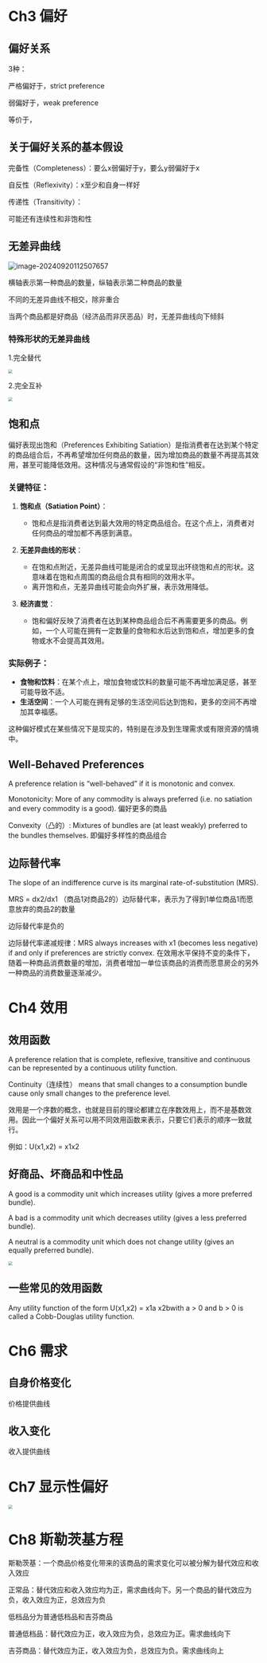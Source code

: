 # Ch3 偏好

## 偏好关系

3种：

严格偏好于，strict preference

弱偏好于，weak preference

等价于，

## 关于偏好关系的基本假设

完备性（Completeness）：要么x弱偏好于y，要么y弱偏好于x

自反性（Reflexivity）：x至少和自身一样好

传递性（Transitivity）：

可能还有连续性和非饱和性

## 无差异曲线

![image-20240920112507657](md-images/image-20240920112507657.png)

横轴表示第一种商品的数量，纵轴表示第二种商品的数量

不同的无差异曲线不相交，除非重合

当两个商品都是好商品（经济品而非厌恶品）时，无差异曲线向下倾斜

### 特殊形状的无差异曲线

1.完全替代

<img src="md-images/image-20240920112634206.png" style="zoom:50%" />

2.完全互补

<img src="md-images/image-20240920112840033.png" style="zoom:50%" />

## 饱和点

偏好表现出饱和（Preferences Exhibiting Satiation）是指消费者在达到某个特定的商品组合后，不再希望增加任何商品的数量，因为增加商品的数量不再提高其效用，甚至可能降低效用。这种情况与通常假设的“非饱和性”相反。

### 关键特征：

1. **饱和点（Satiation Point）**：
   - 饱和点是指消费者达到最大效用的特定商品组合。在这个点上，消费者对任何商品的增加都不再感到满意。

2. **无差异曲线的形状**：
   - 在饱和点附近，无差异曲线可能是闭合的或呈现出环绕饱和点的形状。这意味着在饱和点周围的商品组合具有相同的效用水平。
   - 离开饱和点，无差异曲线可能会向外扩展，表示效用降低。

3. **经济直觉**：
   - 饱和偏好反映了消费者在达到某种商品组合后不再需要更多的商品。例如，一个人可能在拥有一定数量的食物和水后达到饱和点，增加更多的食物或水不会提高其效用。

### 实际例子：

- **食物和饮料**：在某个点上，增加食物或饮料的数量可能不再增加满足感，甚至可能导致不适。
- **生活空间**：一个人可能在拥有足够的生活空间后达到饱和，更多的空间不再增加其幸福感。

这种偏好模式在某些情况下是现实的，特别是在涉及到生理需求或有限资源的情境中。

## Well-Behaved Preferences

A preference relation is “well-behaved” if it is monotonic and convex.

Monotonicity: More of any commodity is always preferred (i.e. no satiation and every commodity is a good). 偏好更多的商品

Convexity（凸的）: Mixtures of bundles are (at least weakly) preferred to the bundles themselves. 即偏好多样性的商品组合

## 边际替代率

The slope of an indifference curve is its marginal rate-of-substitution (MRS). 

MRS = dx2/dx1 （商品1对商品2的）边际替代率，表示为了得到1单位商品1而愿意放弃的商品2的数量

边际替代率是负的

边际替代率递减规律：MRS always increases with x1 (becomes less negative) if and only if preferences are strictly convex. 在效用水平保持不变的条件下，随着一种商品消费数量的增加，消费者增加一单位该商品的消费而愿意房企的另外一种商品的消费数量逐渐减少。



# Ch4 效用

## 效用函数

A preference relation that is complete, reflexive, transitive and continuous can be represented by a continuous utility function.

Continuity（连续性） means that small changes to a consumption bundle cause only small changes to the preference level.

效用是一个序数的概念，也就是目前的理论都建立在序数效用上，而不是基数效用。因此一个偏好关系可以用不同效用函数来表示，只要它们表示的顺序一致就行。

例如：U(x1,x2) = x1x2

## 好商品、坏商品和中性品

A good is a commodity unit which increases utility (gives a more preferred bundle).

A bad is a commodity unit which decreases utility (gives a less preferred bundle).

A neutral is a commodity unit which does not change utility (gives an equally preferred bundle).

<img src="md-images/image-20240920115214919.png" style="zoom:50%" />

## 一些常见的效用函数

Any utility function of the form           U(x1,x2) = x1a x2bwith a > 0 and b > 0 is called a Cobb-Douglas utility function.







# Ch6 需求

## 自身价格变化

价格提供曲线

## 收入变化

收入提供曲线



# Ch7 显示性偏好

<img src="md-images/image-20240920204546940.png" style="zoom:50%" />







# Ch8 斯勒茨基方程

斯勒茨基：一个商品价格变化带来的该商品的需求变化可以被分解为替代效应和收入效应

正常品：替代效应和收入效应均为正，需求曲线向下。另一个商品的替代效应为负，收入效应为正，总效应为负

低档品分为普通低档品和吉芬商品

普通低档品：替代效应为正，收入效应为负，总效应为正。需求曲线向下

吉芬商品：替代效应为正，收入效应为负，总效应为负。需求曲线向上
